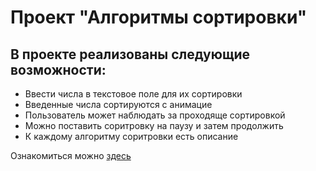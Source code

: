 <h1>Проект "Алгоритмы сортировки"</h1>
<h2>В проекте реализованы следующие возможности:</h2>
<ul>
  <li>Ввести числа в текстовое поле для их сортировки</li>
  <li>Введенные числа сортируются с анимацие</li>
  <li>Пользователь может наблюдать за проходяще сортировкой</li>
  <li>Можно поставить соритровку на паузу и затем продолжить</li>
  <li>К каждому алгоритму соритровки есть описание</li>
</ul>
<p>Ознакомиться можно <a href="https://vasilkrug.github.io/Algorithms/">здесь</a></p>
